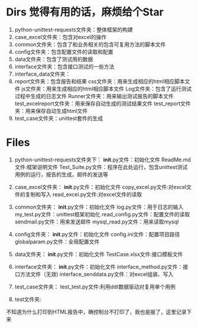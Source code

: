 ﻿Dirs
 觉得有用的话，麻烦给个Star
 ====
1. python-unittest-requests文件夹：整体框架的构建
2. case_excel文件夹：包含对excel的操作
3. common文件夹：包含了和业务相关的包含可复用方法的脚本文件
4. config文件夹：包含配置文件的读取和配置
5. data文件夹：包含了测试用的数据
6. interface文件夹：包含接口测试的一些方法
7. interface_data文件夹：
8. report文件夹：包含报告和结果
		css文件夹：用来生成相应的html相应脚本文件
		js文件夹：用来生成相应的html相应脚本文件
		Log文件夹：包含了运行测试过程中生成的日志文件
		Runner文件夹：用来输出测试报告的脚本文件
		test_excelreport文件夹：用来保存自动生成的测试结果文件
		test_report文件夹：用来保存自动生成html文件
9. test_case文件夹：unittest套件的生成


Files
===
1. python-unittest-requests文件夹下：
    	__init__.py文件：初始化文件
    	ReadMe.md文件:框架说明文件
    	Test_Suite.py文件：程序在此处运行，包含unittest测试用例的运行，报告的生成，邮件的发送等

2. case_excel文件夹：
		__init__.py文件：初始化文件
		copy_excel.py文件:对excel文件的复制和写入
		read_excel.py文件:对excel文件的读取
3. common文件夹：
		__init__.py文件：初始化文件
		log.py文件：用于日志的输入
		my_test.py文件：unittest框架初始化
		read_config.py文件：配置文件的读取
		sendmail.py文件：用来发送邮件
		mysql_read.py文件：用来读取mysql
4. config文件夹：
		__init__.py文件：初始化文件
		config.ini文件：配置项目路径
		globalparam.py文件：全局配置文件
5. data文件夹：
		__init__.py文件：初始化文件
		TestCase.xlsx文件:接口模板文件
6. interface文件夹：
		__init__.py文件：初始化文件
		interface_method.py文件：接口方法文件（无效)
		interface_senddata.py文件：对excel组装、写入
7. test_case文件夹：
		test_test.py文件:利用ddt数据驱动对复用单个用例
8. test文件夹:

不知道为什么打印到HTML报告中，确控制台不打印了，我也是服了，这里记录下来
